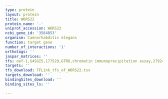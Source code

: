 ```yaml
---
type: protein
layout: protein
title: W6RS22
protein_name: '-'
uniprot_accession: W6RS22
ncbi_gene_id: '3564853'
organism: Caenorhabditis elegans
function: target gene
number_of_interactions: '1'
orthologs: ''
jaspar_matrices: ''
tfs: oef-1,G4SGI5,177529,GTRD,chromatin immunoprecipitation assay,27924024%5Buid%5D,No
targets: ''
tfs_download: TFLink_tfs_of_W6RS22.tsv
targets_download: ''
bindingSites_download: ''
binding_sites_ls: ''

---
```

